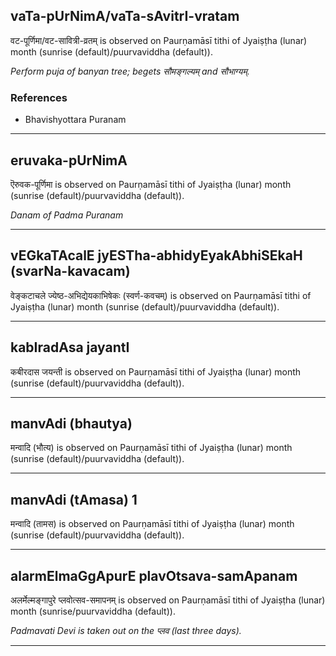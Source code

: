 ## vaTa-pUrNimA/vaTa-sAvitrI-vratam
वट-पूर्णिमा/वट-सावित्री-व्रतम् is observed on Paurṇamāsī tithi of Jyaiṣṭha (lunar) month (sunrise (default)/puurvaviddha (default)).

_Perform puja of banyan tree; begets सौमङ्गल्यम् and सौभाग्यम्._
### References
* Bhavishyottara Puranam


---
## eruvaka-pUrNimA
ऎरुवक-पूर्णिमा is observed on Paurṇamāsī tithi of Jyaiṣṭha (lunar) month (sunrise (default)/puurvaviddha (default)).

_Danam of Padma Puranam_

---
## vEGkaTAcalE jyESTha-abhidyEyakAbhiSEkaH (svarNa-kavacam)
वेङ्कटाचले ज्येष्ठ-अभिद्येयकाभिषेकः (स्वर्ण-कवचम्) is observed on Paurṇamāsī tithi of Jyaiṣṭha (lunar) month (sunrise (default)/puurvaviddha (default)).



---
## kabIradAsa jayantI
कबीरदास जयन्ती is observed on Paurṇamāsī tithi of Jyaiṣṭha (lunar) month (sunrise (default)/puurvaviddha (default)).



---
## manvAdi (bhautya)
मन्वादि (भौत्य) is observed on Paurṇamāsī tithi of Jyaiṣṭha (lunar) month (sunrise (default)/puurvaviddha (default)).



---
## manvAdi (tAmasa) 1
मन्वादि (तामस) is observed on Paurṇamāsī tithi of Jyaiṣṭha (lunar) month (sunrise (default)/puurvaviddha (default)).



---
## alarmElmaGgApurE plavOtsava-samApanam
अलर्मेल्मङ्गापुरे प्लवोत्सव-समापनम् is observed on Paurṇamāsī tithi of Jyaiṣṭha (lunar) month (sunrise/puurvaviddha (default)).

_Padmavati Devi is taken out on the प्लव (last three days)._

---
